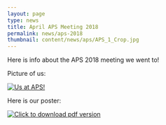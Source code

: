 ```yaml
---
layout: page
type: news
title: April APS Meeting 2018
permalink: news/aps-2018
thumbnail: content/news/aps/APS_1_Crop.jpg
---
```


Here is info about the APS 2018 meeting we went to!

Picture of us:

[![Us at APS!][pic_image]][pic_image]

[pic_image]: {{site.url}}/content/news/aps/APS_1.jpg

Here is our poster:

[![Click to download pdf version][poster_image]][poster_link]

[poster_link]: {{site.url}}/content/news/aps/APS_Poster.pdf

[poster_image]: {{site.url}}/content/news/aps/APS_Poster.jpg

